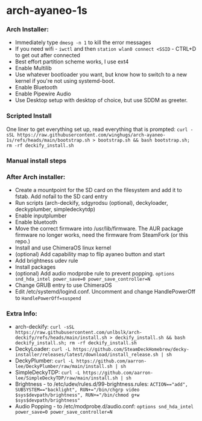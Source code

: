 # arch-ayaneo-1s

### Arch Installer:
* Immediately type `dmesg -n 1` to kill the error messages
* If you need wifi - `iwctl` and then `station wlan0 connect <SSID` - CTRL+D to get out after connected
* Best effort partition scheme works, I use ext4
* Enable Multilib
* Use whatever bootloader you want, but know how to switch to a new kernel if you're not using systemd-boot.
* Enable Bluetooth
* Enable Pipewire Audio
* Use Desktop setup with desktop of choice, but use SDDM as greeter.

### Scripted Install
One liner to get everything set up, read everything that is prompted: `curl -sSL https://raw.githubusercontent.com/winghugs/arch-ayaneo-1s/refs/heads/main/bootstrap.sh > bootstrap.sh && bash bootstrap.sh; rm -rf deckify_install.sh`

### Manual install steps
### After Arch installer:
* Create a mountpoint for the SD card on the filesystem and add it to fstab. Add nofail to the SD card entry
* Run scripts (arch-deckify, sdgyrodsu (optional), deckyloader, deckyplumber, simpledeckytdp)
* Enable inputplumber
* Enable bluetooth
* Move the correct firmware into /usr/lib/firmware. The AUR package firmware no longer works, need the firmware from SteamFork (or this repo.)
* Install and use ChimeraOS linux kernel
* (optional) Add capability map to flip ayaneo button and start
* Add brightness udev rule
* Install packages
* (optional) Add audio modprobe rule to prevent popping. `options snd_hda_intel power_save=0 power_save_controller=N`
* Change GRUB entry to use ChimeraOS
* Edit /etc/systemd/logind.conf. Uncomment and change HandlePowerOff to `HandlePowerOff=suspend`

### Extra Info:
* arch-deckify: `curl -sSL https://raw.githubusercontent.com/unlbslk/arch-deckify/refs/heads/main/install.sh > deckify_install.sh && bash deckify_install.sh; rm -rf deckify_install.sh` 
* DeckyLoader: `curl -L https://github.com/SteamDeckHomebrew/decky-installer/releases/latest/download/install_release.sh | sh` 
* DeckyPlumber: `curl -L https://github.com/aarron-lee/DeckyPlumber/raw/main/install.sh | sh` 
* SimpleDeckyTDP: `curl -L https://github.com/aarron-lee/SimpleDeckyTDP/raw/main/install.sh | sh` 
* Brightness - to /etc/udev/rules.d/99-brightness.rules: `ACTION=="add", SUBSYSTEM=="backlight", RUN+="/bin/chgrp video $sys$devpath/brightness", RUN+="/bin/chmod g+w $sys$devpath/brightness"`
* Audio Popping - to /etc/modprobe.d/audio.conf: `options snd_hda_intel power_save=0 power_save_controller=N`
